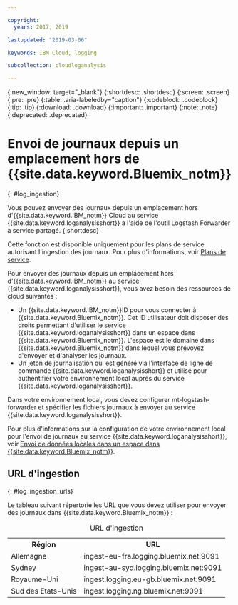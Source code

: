 ```yaml
---

copyright:
  years: 2017, 2019

lastupdated: "2019-03-06"

keywords: IBM Cloud, logging

subcollection: cloudloganalysis

---
```


{:new_window: target="_blank"}
{:shortdesc: .shortdesc}
{:screen: .screen}
{:pre: .pre}
{:table: .aria-labeledby="caption"}
{:codeblock: .codeblock}
{:tip: .tip}
{:download: .download}
{:important: .important}
{:note: .note}
{:deprecated: .deprecated}


# Envoi de journaux depuis un emplacement hors de {{site.data.keyword.Bluemix_notm}}
{: #log_ingestion}

Vous pouvez envoyer des journaux depuis un emplacement hors d'{{site.data.keyword.IBM_notm}} Cloud au service {{site.data.keyword.loganalysisshort}} à l'aide de l'outil Logstash Forwarder à service partagé. 
{:shortdesc}

Cette fonction est disponible uniquement pour les plans de service autorisant l'ingestion des journaux. Pour plus d'informations, voir [Plans de service](/docs/services/CloudLogAnalysis?topic=cloudloganalysis-log_analysis_ov#plans).

Pour envoyer des journaux depuis un emplacement hors d'{{site.data.keyword.IBM_notm}} au service {{site.data.keyword.loganalysisshort}}, vous avez besoin des ressources de cloud suivantes :

* Un {{site.data.keyword.IBM_notm}}ID pour vous connecter à {{site.data.keyword.Bluemix_notm}}. Cet ID utilisateur doit disposer des droits permettant d'utiliser le service {{site.data.keyword.loganalysisshort}} dans un espace dans {{site.data.keyword.Bluemix_notm}}. L'espace est le domaine dans {{site.data.keyword.Bluemix_notm}} dans lequel vous prévoyez d'envoyer et d'analyser les journaux.
* Un jeton de journalisation qui est généré via l'interface de ligne de commande {{site.data.keyword.loganalysisshort}} et utilisé pour authentifier votre environnement local auprès du service {{site.data.keyword.loganalysisshort}}.  

Dans votre environnement local, vous devez configurer mt-logstash-forwarder et spécifier les fichiers journaux à envoyer au service {{site.data.keyword.loganalysisshort}}.

Pour plus d'informations sur la configuration de votre environnement local pour l'envoi de journaux au service {{site.data.keyword.loganalysisshort}}, voir [Envoi de données locales dans un espace dans {{site.data.keyword.Bluemix_notm}}](/docs/services/CloudLogAnalysis/how-to/send-data?topic=cloudloganalysis-send_data_mt#send_data_mt).



## URL d'ingestion
{: #log_ingestion_urls}

Le tableau suivant répertorie les URL que vous devez utiliser pour envoyer des journaux dans {{site.data.keyword.Bluemix_notm}} :

<table>
  <caption>URL d'ingestion</caption>
    <tr>
      <th>Région</th>
      <th>URL</th>
    </tr>
  <tr>
    <td>Allemagne</td>
	  <td>ingest-eu-fra.logging.bluemix.net:9091</td>
  </tr>
  <tr>
    <td>Sydney</td>
	  <td>ingest-au-syd.logging.bluemix.net:9091</td>
  </tr>
  <tr>
    <td>Royaume-Uni</td>
	  <td>ingest.logging.eu-gb.bluemix.net:9091</td>
  </tr>
  <tr>
    <td>Sud des Etats-Unis</td>
	  <td>ingest.logging.ng.bluemix.net:9091</td>
  </tr>
</table>


